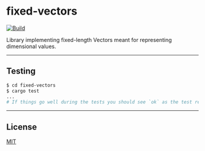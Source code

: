 # **fixed-vectors**

[![Build](https://github.com/c1m50c/fixed-vectors/actions/workflows/build.yml/badge.svg?branch=main)](https://github.com/c1m50c/fixed-vectors/actions/workflows/build.yml)

Library implementing fixed-length Vectors meant for representing dimensional values.

---

## **Testing**
```bash
$ cd fixed-vectors
$ cargo test
...
# If things go well during the tests you should see `ok` as the test result.
```

---

## **License**
<a href="https://github.com/c1m50c/fixed-vectors/blob/main/LICENSE">MIT</a>